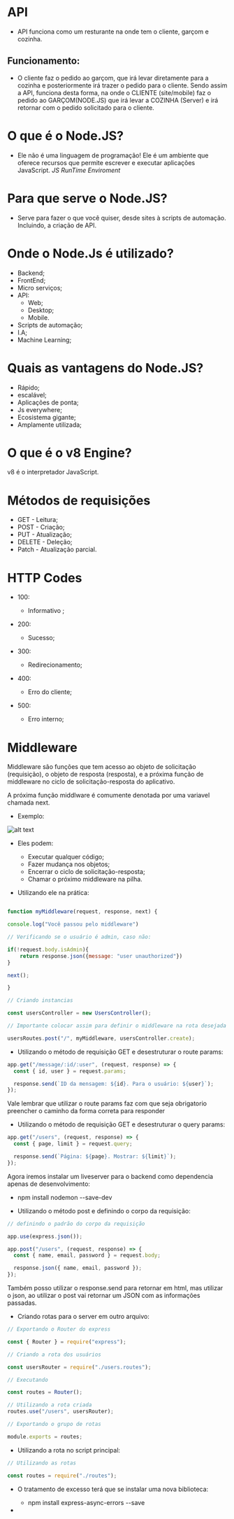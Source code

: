 # API

- API funciona como um resturante na onde tem o cliente, garçom e cozinha.

## Funcionamento:

- O cliente faz o pedido ao garçom, que irá levar diretamente para a cozinha e posteriormente irá trazer o pedido para o cliente. Sendo assim a API, funciona desta forma, na onde o CLIENTE (site/mobile) faz o pedido ao GARÇOM(NODE.JS) que irá levar a COZINHA (Server) e irá retornar com o pedido solicitado para o cliente.

# O que é o Node.JS?

- Ele não é uma linguagem de programação! Ele é um ambiente que oferece recursos que permite escrever e executar aplicações JavaScript. _JS RunTime Enviroment_

# Para que serve o Node.JS?

- Serve para fazer o que você quiser, desde sites à scripts de automação. Incluindo, a criação de API.

# Onde o Node.Js é utilizado?

- Backend;
- FrontEnd;
- Micro serviços;
- API:
  - Web;
  - Desktop;
  - Mobile.
- Scripts de automação;
- I.A;
- Machine Learning;

# Quais as vantagens do Node.JS?

- Rápido;
- escalável;
- Aplicações de ponta;
- Js everywhere;
- Ecosistema gigante;
- Amplamente utilizada;

# O que é o v8 Engine?

v8 é o interpretador JavaScript.

# Métodos de requisições

- GET - Leitura;
- POST - Criação;
- PUT - Atualização;
- DELETE - Deleção;
- Patch - Atualização parcial.

# HTTP Codes
- 100:
  - Informativo ;

- 200:
  - Sucesso;

- 300:
  - Redirecionamento;

- 400: 
  - Erro do cliente;

- 500: 
  - Erro interno;

# Middleware

Middleware são funções que tem acesso ao objeto de solicitação (requisição), o objeto de resposta (resposta), e a próxima função de middleware no ciclo de solicitação-resposta do aplicativo.

A próxima função middlware é comumente denotada por uma variavel chamada next.

- Exemplo:

![alt text](../anotacoes/slides/prints/middleware.png)

- Eles podem:
  - Executar qualquer código;
  - Fazer mudança nos objetos;
  - Encerrar o ciclo de solicitação-resposta;
  - Chamar o próximo middleware na pilha.


- Utilizando ele na prática:

```js

function myMiddleware(request, response, next) {

console.log("Você passou pelo middleware")

// Verificando se o usuário é admin, caso não: 

if(!request.body.isAdmin){
    return response.json({message: "user unauthorized"})
}

next();

}

// Criando instancias

const usersController = new UsersController();

// Importante colocar assim para definir o middleware na rota desejada

usersRoutes.post("/", myMiddleware, usersController.create);
```



















- Utilizando o método de requisição GET e desestruturar o route params:

```js
app.get("/message/:id/:user", (request, response) => {
  const { id, user } = request.params;

  response.send(`ID da mensagem: ${id}. Para o usuário: ${user}`);
});
```

Vale lembrar que utilizar o route params faz com que seja obrigatorio preencher o caminho da forma correta para responder

- Utilizando o método de requisição GET e desestruturar o query params:

```js
app.get("/users", (request, response) => {
  const { page, limit } = request.query;

  response.send(`Página: ${page}. Mostrar: ${limit}`);
});
```

Agora iremos instalar um liveserver para o backend como dependencia apenas de desenvolvimento:

- npm install nodemon --save-dev

- Utilizando o método post e definindo o corpo da requisição:

```js
// definindo o padrão do corpo da requisição

app.use(express.json());

app.post("/users", (request, response) => {
  const { name, email, password } = request.body;

  response.json({ name, email, password });
});
```

Também posso utilizar o response.send para retornar em html, mas utilizar o json, ao utilizar o post vai retornar um JSON com as informações passadas.

- Criando rotas para o server em outro arquivo:

```js
// Exportando o Router do express

const { Router } = require("express");

// Criando a rota dos usuários

const usersRouter = require("./users.routes");

// Executando

const routes = Router();

// Utilizando a rota criada
routes.use("/users", usersRouter);

// Exportando o grupo de rotas

module.exports = routes;
```

- Utilizando a rota no script principal:

```js
// Utilizando as rotas

const routes = require("./routes");
```
- O tratamento de excesso terá que se instalar uma nova biblioteca:
  - npm install express-async-errors --save

-